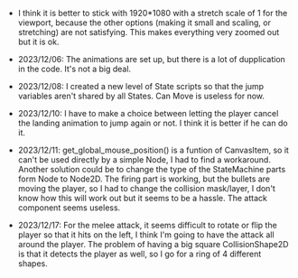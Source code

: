 - I think it is better to stick with 1920*1080 with a stretch scale of 1 for the viewport,
	because the other options (making it small and scaling, or stretching) are not satisfying.
	This makes everything very zoomed out but it is ok.

- 2023/12/06: The animations are set up, but there is a lot of dupplication in the code. It's not a big deal.

- 2023/12/08: I created a new level of State scripts so that the jump variables aren't shared by all States.
	Can Move is useless for now.

- 2023/12/10: I have to make a choice between letting the player cancel the landing animation to jump again or not.
	I think it is better if he can do it.

- 2023/12/11: get_global_mouse_position() is a funtion of CanvasItem, so it can't be used directly by a simple Node,
	I had to find a workaround. Another solution could be to change the type of the StateMachine parts
	form Node to Node2D.
	The firing part is working, but the bullets are moving the player, so I had to change the collision mask/layer,
	I don't know how this will work out but it seems to be a hassle.
	The attack component seems useless.

- 2023/12/17: For the melee attack, it seems difficult to rotate or flip the player so that it hits on the left,
	I think I'm going to have the attack all around the player. The problem of having a big square CollisionShape2D
	is that it detects the player as well, so I go for a ring of 4 different shapes.
